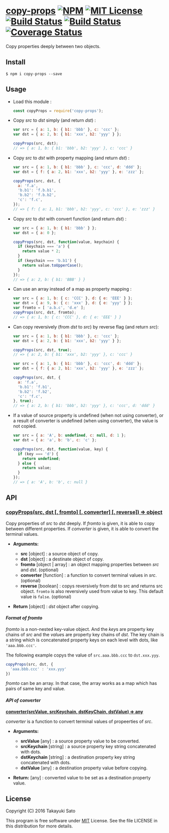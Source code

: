 [copy-props][repo-url] [![NPM][npm-img]][npm-url] [![MIT License][mit-img]][mit-url] [![Build Status][travis-img]][travis-url] [![Build Status][appveyor-img]][appveyor-url] [![Coverage Status][coverage-img]][coverage-url]
============

Copy properties deeply between two objects.

Install
-------

```
$ npm i copy-props --save
```

Usage
-----

* Load this module :

    ```js
    const copyProps = require('copy-props');
    ```

* Copy *src* to *dst* simply (and return *dst*) :

    ```js
    var src = { a: 1, b: { b1: 'bbb' }, c: 'ccc' };
    var dst = { a: 2, b: { b1: 'xxx', b2: 'yyy' } };

    copyProps(src, dst);
    // => { a: 1, b: { b1: 'bbb', b2: 'yyy' }, c: 'ccc' }
    ```

* Copy *src* to *dst* with property mapping (and return *dst*) :

    ```js
    var src = { a: 1, b: { b1: 'bbb' }, c: 'ccc', d: 'ddd' };
    var dst = { f: { a: 2, b1: 'xxx', b2: 'yyy' }, e: 'zzz' };

    copyProps(src, dst, {
      a: 'f.a',
      'b.b1': 'f.b.b1',
      'b.b2': 'f.b.b2',
      'c': 'f.c',
    });
    // => { f: { a: 1, b1: 'bbb', b2: 'yyy', c: 'ccc' }, e: 'zzz' }
    ```

* Copy *src* to *dst* with convert function (and return *dst*) :

    ```js
    var src = { a: 1, b: { b1: 'bbb' } };
    var dst = { a: 0 };

    copyProps(src, dst, function(value, keychain) {
      if (keychain === 'a') {
        return value * 2;
      }
      if (keychain === 'b.b1') {
        return value.toUpperCase();
      }
    });
    // => { a: 2, b: { b1: 'BBB' } }
    ```

* Can use an array instead of a map as property mapping :

    ```js
    var src = { a: 1, b: { c: 'CCC' }, d: { e: 'EEE' } };
    var dst = { a: 9, b: { c: 'xxx' }, d: { e: 'yyy' } };
    var fromto = [ 'a.b.c', 'd.e' ];
    copyProps(src, dst, fromto);
    // => { a: 1, b: { c: 'CCC' }, d: { e: 'EEE' } }
    ```

* Can copy reversively (from *dst* to *src*) by reverse flag (and return *src*):

    ```js
    var src = { a: 1, b: { b1: 'bbb' }, c: 'ccc' };
    var dst = { a: 2, b: { b1: 'xxx', b2: 'yyy' } };

    copyProps(src, dst, true);
    // => { a: 2, b: { b1: 'xxx', b2: 'yyy' }, c: 'ccc' }
    ```

    ```js
    var src = { a: 1, b: { b1: 'bbb' }, c: 'ccc', d: 'ddd' };
    var dst = { f: { a: 2, b1: 'xxx', b2: 'yyy' }, e: 'zzz' };

    copyProps(src, dst, {
      a: 'f.a',
      'b.b1': 'f.b1',
      'b.b2': 'f.b2',
      'c': 'f.c',
    }, true);
    // => { a: 2, b: { b1: 'bbb', b2: 'yyy' }, c: 'ccc', d: 'ddd' }
    ```

* If a value of source property is undefined (when not using converter), or a result of converter is undefined (when using converter), the value is not copied.

    ```js
    var src = { a: 'A', b: undefined, c: null, d: 1 };
    var dst = { a: 'a', b: 'b', c: 'c' };

    copyProps(src, dst, function(value, key) {
      if (key === 'd') {
        return undefined;
      } else {
        return value;
      }
    });
    // => { a: 'A', b: 'b', c: null }
    ```

API
---

### <u>copyProps(src, dst [, fromto] [, converter] [, reverse]) => object</u>

Copy properties of *src* to *dst* deeply.
If *fromto* is given, it is able to copy between different properties.
If *converter* is given, it is able to convert the terminal values.

* **Arguments:**

    * **src** [object] : a source object of copy.
    * **dst** [object] : a destinate object of copy.
    * **fromto** [object | array] : an object mapping properties between *src* and *dst*. (optional)
    * **converter** [function] : a function to convert terminal values in *src*. (optional) 
    * **reverse** [boolean] : copys reversively from dst to src and returns src object. `fromto` is also reversively used from value to key. This default value is `false`. (optional)

* **Return** [object] : *dst* object after copying.

#### *Format of fromto*

*fromto* is a non-nested key-value object. And the *key*s are property key chains of *src* and the *value*s are property key chains of *dst*. 
The key chain is a string which is concatenated property keys on each level with dots, like `'aaa.bbb.ccc'`.

The following example copys the value of `src.aaa.bbb.ccc` to `dst.xxx.yyy`.

```js
copyProps(src, dst, {
  'aaa.bbb.ccc' : 'xxx.yyy'
})
```

*fromto* can be an array. In that case, the array works as a map which has pairs of same key and value.

#### *API of converter*

**<u>converter(srcValue, srcKeychain, dstKeyChain, dstValue) => any</u>**

*converter* is a function to convert terminal values of propeerties of *src*.

* **Arguments:**

    * **srcValue** [any] : a source property value to be converted.
    * **srcKeychain** [string] : a source property key string concatenated with dots.
    * **dstKeychain** [string] : a destination property key string concatenated with dots.
    * **dstValue** [any] : a destination property value before copying.

* **Return:** [any] : converted value to be set as a destination property value.

License
-------

Copyright (C) 2016 Takayuki Sato

This program is free software under [MIT][mit-url] License.
See the file LICENSE in this distribution for more details.

[repo-url]: https://github.com/sttk/copy-props/
[npm-img]: https://img.shields.io/badge/npm-v1.5.0-blue.svg
[npm-url]: https://www.npmjs.org/package/copy-props/
[mit-img]: https://img.shields.io/badge/license-MIT-green.svg
[mit-url]: https://opensource.org/licenses.MIT
[travis-img]: https://travis-ci.org/sttk/copy-props.svg?branch=master
[travis-url]: https://travis-ci.org/sttk/copy-props
[appveyor-img]: https://ci.appveyor.com/api/projects/status/github/sttk/copy-props?branch=master&svg=true
[appveyor-url]: https://ci.appveyor.com/project/sttk/copy-props
[coverage-img]: https://coveralls.io/repos/github/sttk/copy-props/badge.svg?branch=master
[coverage-url]: https://coveralls.io/github/sttk/copy-props?branch=master

